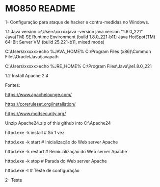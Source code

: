 # MO850 README
1- Configuração para ataque de hacker e contra-medidas no Windows.

   1.1 Java version
   c:\Users\xxxx>java -version
   java version "1.8.0_221"
   Java(TM) SE Runtime Environment (build 1.8.0_221-b11)
   Java HotSpot(TM) 64-Bit Server VM (build 25.221-b11, mixed mode)
   
   C:\Users\xxxxx>echo %JAVA_HOME%
   C:\Program Files (x86)\Common Files\Oracle\Java\javapath

   C:\Users\xxxxx>echo %JRE_HOME%
   C:\Program Files\Java\jre1.8.0_221
   
   
1.2 Install Apache 2.4
   
Fontes: 
   
https://www.apachelounge.com/

https://coreruleset.org/installation/

https://www.modsecurity.org/
   
Unzip Apache24.zip of this github into C:\Apache24

httpd.exe -k install # Só 1 vez.

httpd.exe -k start   # Inicialização do Web server Apache

httpd.exe -k restart # Reinicialização do Web server Apache

httpd.exe -k stop    # Parada do Web server Apache

httpd.exe -t         # Teste de configuração 


2- Teste
